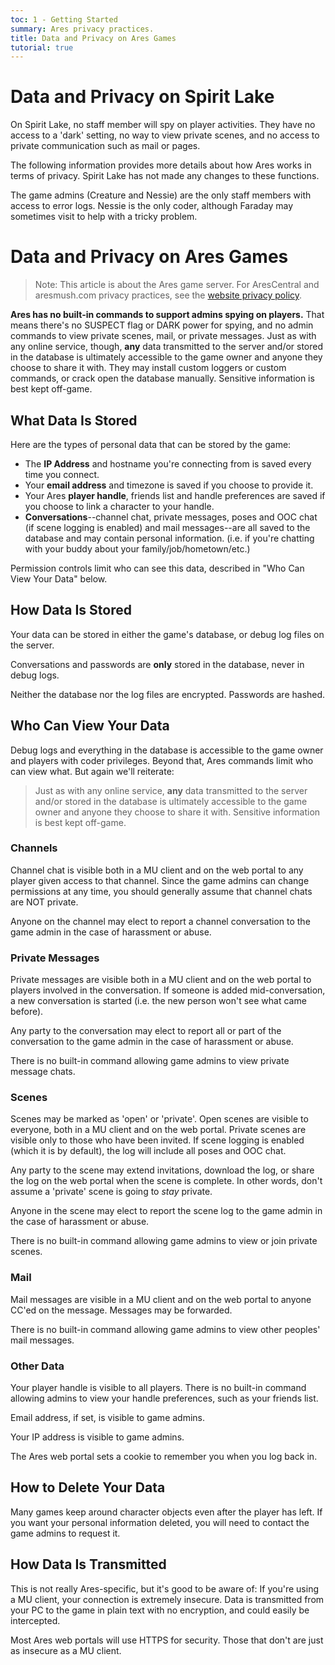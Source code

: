 ```yaml
---
toc: 1 - Getting Started
summary: Ares privacy practices.
title: Data and Privacy on Ares Games
tutorial: true
---
```


# Data and Privacy on Spirit Lake

On Spirit Lake, no staff member will spy on player activities. They have no access to a 'dark' setting, no way to view private scenes, and no access to private communication such as mail or pages.

The following information provides more details about how Ares works in terms of privacy. Spirit Lake has not made any changes to these functions.

The game admins (Creature and Nessie) are the only staff members with access to error logs. Nessie is the only coder, although Faraday may sometimes visit to help with a tricky problem.

# Data and Privacy on Ares Games

> Note: This article is about the Ares game server.  For AresCentral and aresmush.com privacy practices, see the [website privacy policy](http://aresmush.com/privacy.html).

**Ares has no built-in commands to support admins spying on players.**  That means there's no SUSPECT flag or DARK power for spying, and no admin commands to view private scenes, mail, or private messages.  Just as with any online service, though, **any** data transmitted to the server and/or stored in the database is ultimately accessible to the game owner and anyone they choose to share it with. They may install custom loggers or custom commands, or crack open the database manually. Sensitive information is best kept off-game.

## What Data Is Stored

Here are the types of personal data that can be stored by the game:

* The **IP Address** and hostname you're connecting from is saved every time you connect.
* Your **email address** and timezone is saved if you choose to provide it.
* Your Ares **player handle**, friends list and handle preferences are saved if you choose to link a character to your handle.
* **Conversations**--channel chat, private messages, poses and OOC chat (if scene logging is enabled) and mail messages--are all saved to the database and may contain personal information. (i.e. if you're chatting with your buddy about your family/job/hometown/etc.)

Permission controls limit who can see this data, described in "Who Can View Your Data" below. 

## How Data Is Stored

Your data can be stored in either the game's database, or debug log files on the server.

Conversations and passwords are **only** stored in the database, never in debug logs.

Neither the database nor the log files are encrypted.  Passwords are hashed.

## Who Can View Your Data

Debug logs and everything in the database is accessible to the game owner and players with coder privileges.  Beyond that, Ares commands limit who can view what.  But again we'll reiterate:

> Just as with any online service, **any** data transmitted to the server and/or stored in the database is ultimately accessible to the game owner and anyone they choose to share it with. Sensitive information is best kept off-game.

### Channels

Channel chat is visible both in a MU client and on the web portal to any player given access to that channel.  Since the game admins can change permissions at any time, you should generally assume that channel chats are NOT private.

Anyone on the channel may elect to report a channel conversation to the game admin in the case of harassment or abuse.

### Private Messages

Private messages are visible both in a MU client and on the web portal to players involved in the conversation.  If someone is added mid-conversation, a new conversation is started (i.e. the new person won't see what came before).  

Any party to the conversation may elect to report all or part of the conversation to the game admin in the case of harassment or abuse.  

There is no built-in command allowing game admins to view private message chats.

### Scenes

Scenes may be marked as 'open' or 'private'.  Open scenes are visible to everyone, both in a MU client and on the web portal.  Private scenes are visible only to those who have been invited.  If scene logging is enabled (which it is by default), the log will include all poses and OOC chat.

Any party to the scene may extend invitations, download the log, or share the log on the web portal when the scene is complete. In other words, don't assume a 'private' scene is going to _stay_ private.

Anyone in the scene may elect to report the scene log to the game admin in the case of harassment or abuse.

There is no built-in command allowing game admins to view or join private scenes.

### Mail

Mail messages are visible in a MU client and on the web portal to anyone CC'ed on the message.  Messages may be forwarded.

There is no built-in command allowing game admins to view other peoples' mail messages.

### Other Data

Your player handle is visible to all players.  There is no built-in command allowing admins to view your handle preferences, such as your friends list.

Email address, if set, is visible to game admins.

Your IP address is visible to game admins.

The Ares web portal sets a cookie to remember you when you log back in.

## How to Delete Your Data

Many games keep around character objects even after the player has left.  If you want your personal information deleted, you will need to contact the game admins to request it.

## How Data Is Transmitted

This is not really Ares-specific, but it's good to be aware of: If you're using a MU client, your connection is extremely insecure.  Data is transmitted from your PC to the game in plain text with no encryption, and could easily be intercepted.

Most Ares web portals will use HTTPS for security.  Those that don't are just as insecure as a MU client.
